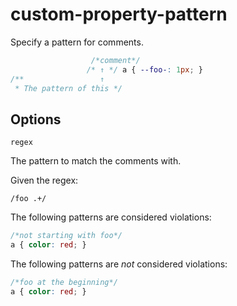 # custom-property-pattern

Specify a pattern for comments.

<!-- prettier-ignore -->
```css
                  /*comment*/
                 /* ↑ */ a { --foo-: 1px; }
/**                 ↑
 * The pattern of this */
```

## Options

`regex`

The pattern to match the comments with.

Given the regex:

```
/foo .+/
```

The following patterns are considered violations:

<!-- prettier-ignore -->
```css
/*not starting with foo*/
a { color: red; }
```

The following patterns are _not_ considered violations:

<!-- prettier-ignore -->
```css
/*foo at the beginning*/
a { color: red; }
```
